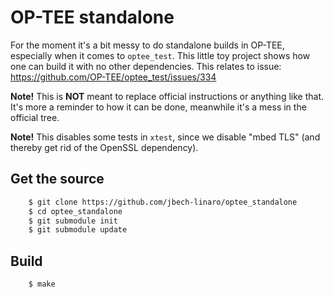 # OP-TEE standalone
For the moment it's a bit messy to do standalone builds in OP-TEE, especially
when it comes to `optee_test`. This little toy project shows how one can build
it with no other dependencies. This relates to issue:
https://github.com/OP-TEE/optee_test/issues/334

**Note!** This is **NOT** meant to replace official instructions or anything like
that. It's more a reminder to how it can be done, meanwhile it's a mess in the
official tree.

**Note!** This disables some tests in `xtest`, since we disable "mbed TLS" (and
thereby get rid of the OpenSSL dependency).

## Get the source
```bash
    $ git clone https://github.com/jbech-linaro/optee_standalone
    $ cd optee_standalone
    $ git submodule init
    $ git submodule update
```

## Build
```bash
    $ make
```
